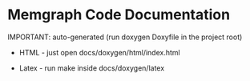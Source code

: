 # Memgraph Code Documentation

IMPORTANT: auto-generated (run doxygen Doxyfile in the project root)

* HTML - just open docs/doxygen/html/index.html

* Latex - run make inside docs/doxygen/latex
